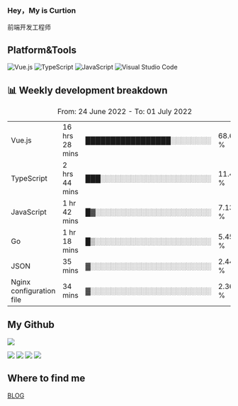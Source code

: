 ### Hey，My is Curtion
前端开发工程师
## Platform&Tools

![Vue.js](https://img.shields.io/badge/-Vue.js-4FC08D?style=flat-square&logo=Vue.js&logoColor=white)
![TypeScript](https://img.shields.io/badge/-TypeScript-007ACC?style=flat-square&logo=typescript&logoColor=white)
![JavaScript](https://img.shields.io/badge/-JavaScript-F7DF1E?style=flat-square&logo=javascript&logoColor=black)
![Visual Studio Code](https://img.shields.io/badge/-VSCode-007ACC?style=flat-square&logo=Visual-Studio-Code&logoColor=white)

## 📊 Weekly development breakdown

<!--START_SECTION:waka-->

<table><caption>From: 24 June 2022 - To: 01 July 2022</caption><tr><td>Vue.js</td><td>16 hrs 28 mins</td><td>█████████████████░░░░░░░░</td><td>68.60 %</td></tr><tr><td>TypeScript</td><td>2 hrs 44 mins</td><td>███░░░░░░░░░░░░░░░░░░░░░░</td><td>11.42 %</td></tr><tr><td>JavaScript</td><td>1 hr 42 mins</td><td>█▓░░░░░░░░░░░░░░░░░░░░░░░</td><td>7.13 %</td></tr><tr><td>Go</td><td>1 hr 18 mins</td><td>█▒░░░░░░░░░░░░░░░░░░░░░░░</td><td>5.45 %</td></tr><tr><td>JSON</td><td>35 mins</td><td>▓░░░░░░░░░░░░░░░░░░░░░░░░</td><td>2.44 %</td></tr><tr><td>Nginx configuration file</td><td>34 mins</td><td>▓░░░░░░░░░░░░░░░░░░░░░░░░</td><td>2.36 %</td></tr></table>

<!--END_SECTION:waka-->

## My Github

![](http://github-profile-summary-cards.vercel.app/api/cards/profile-details?username=curtion&theme=nord_bright)

![](http://github-profile-summary-cards.vercel.app/api/cards/stats?username=curtion&theme=nord_bright)
![](http://github-profile-summary-cards.vercel.app/api/cards/productive-time?username=curtion&theme=nord_bright&utcOffset=8)
![](http://github-profile-summary-cards.vercel.app/api/cards/repos-per-language?username=curtion&theme=nord_bright)
![](http://github-profile-summary-cards.vercel.app/api/cards/most-commit-language?username=curtion&theme=nord_bright)

## Where to find me

[BLOG](https://blog.3gxk.net)
